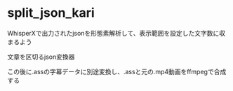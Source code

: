 # split_json_kari
WhisperXで出力されたjsonを形態素解析して、表示範囲を設定した文字数に収まるよう

文章を区切るjson変換器

この後に.assの字幕データに別途変換し、.assと元の.mp4動画をffmpegで合成する
